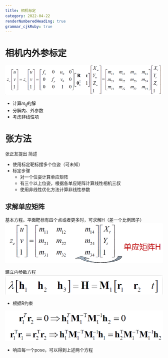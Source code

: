 ```yaml
---
title: 相机标定 
category: 2022-04-22
renderNumberedHeading: true
grammar_cjkRuby: true
---
```


# 相机内外参标定
![enter description here](./images/1650623415986.png)
- 计算$m_{ij}$的解
- 分解内、外参数
- 考虑非线性项

# 张方法
张正友提出
简述
- 使用标定靶标摆多个位姿（可未知）
- 标定步骤
	- 对一个位姿计算单应矩阵
	- 有三个以上位姿，根据各单应矩阵计算线性相机三叔
	- 使用非线性优化方法计算非线性参数

## 求解单应矩阵
基本方程。平面靶标有四个点或者更多时，可求解H（差一个比例因子）
	 ![enter description here](./images/1650623733077.png)

建立内参数方程
![enter description here](./images/1650624249544.png)
- 根据R约束

![enter description here](./images/1650624374536.png)
- 响应每一个pose，可以得到上述两个方程